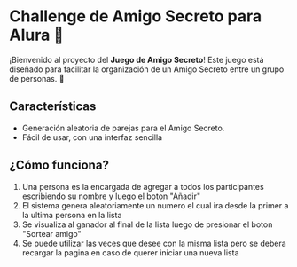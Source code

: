 # Challenge de Amigo Secreto para Alura 🎁

¡Bienvenido al proyecto del **Juego de Amigo Secreto**! Este juego está diseñado para facilitar la organización de un Amigo Secreto entre un grupo de personas. 🎉

## Características
- Generación aleatoria de parejas para el Amigo Secreto.
- Fácil de usar, con una interfaz sencilla

## ¿Cómo funciona?
1. Una persona es la encargada de agregar a todos los participantes escribiendo su nombre y luego el boton "Añadir"
2. El sistema genera aleatoriamente un numero el cual ira desde la primer a la ultima persona en la lista
3. Se visualiza al ganador al final de la lista luego de presionar el boton "Sortear amigo" 
4. Se puede utilizar las veces que desee con la misma lista pero se debera recargar la pagina en caso de querer iniciar una nueva lista
